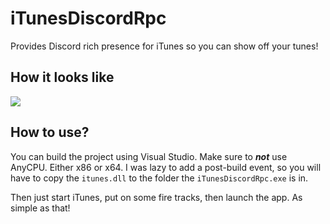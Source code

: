 # iTunesDiscordRpc
Provides Discord rich presence for iTunes so you can show off your tunes!

## How it looks like

![](https://i.imgur.com/susbTsb.png)

## How to use?

You can build the project using Visual Studio. Make sure to ***not*** use AnyCPU. Either x86 or x64.
I was lazy to add a post-build event, so you will have to copy the `itunes.dll` to the folder the `iTunesDiscordRpc.exe` is in.

Then just start iTunes, put on some fire tracks, then launch the app. As simple as that!
